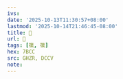 ```yaml
---
ivs:
date: '2025-10-13T11:30:57+08:00'
lastmod: '2025-10-14T21:46:45-08:00'
title: 󰧮
url: 󰧮
tags: [篌, 篌]
hex: 7BCC
src: GHZR, DCCV
note:
---
```

